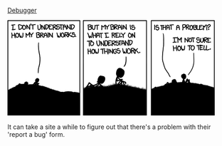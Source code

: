 [Debugger](https://xkcd.com/1163)

![Debugger](./random_comic.png)

It can take a site a while to figure out that there's a problem with their 'report a bug' form.

